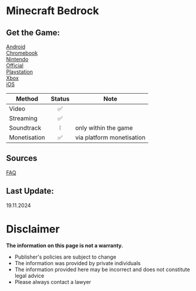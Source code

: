 # Minecraft Bedrock

## Get the Game:
[Android](https://play.google.com/store/apps/details?id=com.mojang.minecraftpe)  
[Chromebook](https://play.google.com/store/apps/details?id=com.mojang.minecraftpe)  
[Nintendo](https://www.nintendo.com/games/detail/minecraft-switch/)  
[Official](https://www.minecraft.net/)  
[Playstation](https://www.playstation.com/en-us/games/minecraft/)  
[Xbox](https://www.xbox.com/en-US/games/store/minecraft/9MVXMVT8ZKWC)  
[iOS](https://apps.apple.com/app/minecraft/id479516143)  

|**Method**|**Status**|**Note**|
|---|:---:|---|
|Video|✅||
|Streaming|✅||
|Soundtrack|❕|only within the game|
|Monetisation|✅|via platform monetisation|

## Sources
[FAQ](https://help.minecraft.net/hc/en-us/articles/21984449056781)  

## Last Update:
19.11.2024

# Disclaimer
**The information on this page is not a warranty.**  
- Publisher's policies are subject to change
- The information was provided by private individuals
- The information provided here may be incorrect
and does not constitute legal advice
- Please always contact a lawyer

